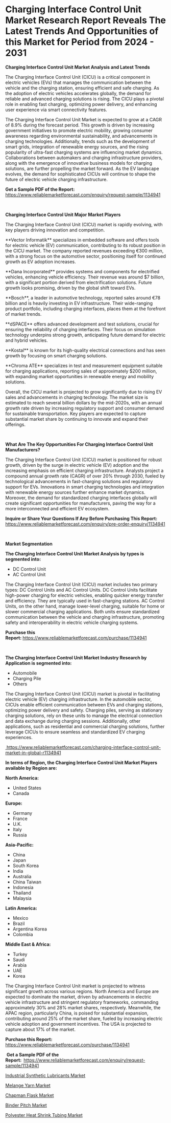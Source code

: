 <p><h1>Charging Interface Control Unit Market Research Report Reveals The Latest Trends And Opportunities of this Market for Period from 2024 - 2031</h1></p><p><strong>Charging Interface Control Unit Market Analysis and Latest Trends</strong></p>
<p><p>The Charging Interface Control Unit (CICU) is a critical component in electric vehicles (EVs) that manages the communication between the vehicle and the charging station, ensuring efficient and safe charging. As the adoption of electric vehicles accelerates globally, the demand for reliable and advanced charging solutions is rising. The CICU plays a pivotal role in enabling fast charging, optimizing power delivery, and enhancing user experience via smart connectivity features.</p><p>The Charging Interface Control Unit Market is expected to grow at a CAGR of 8.9% during the forecast period. This growth is driven by increasing government initiatives to promote electric mobility, growing consumer awareness regarding environmental sustainability, and advancements in charging technologies. Additionally, trends such as the development of smart grids, integration of renewable energy sources, and the rising popularity of ultra-fast charging systems are influencing market dynamics. Collaborations between automakers and charging infrastructure providers, along with the emergence of innovative business models for charging solutions, are further propelling the market forward. As the EV landscape evolves, the demand for sophisticated CICUs will continue to shape the future of electric vehicle charging infrastructure.</p></p>
<p><strong>Get a Sample PDF of the Report:&nbsp;</strong> <a href="https://www.reliablemarketforecast.com/enquiry/request-sample/1134941?utm_campaign=1486&utm_medium=2&utm_source=Github&utm_content=ia&utm_term=09102024&utm_id=charging-interface-control-unit">https://www.reliablemarketforecast.com/enquiry/request-sample/1134941</a></p>
<p>&nbsp;</p>
<p><strong>Charging Interface Control Unit Major Market Players</strong></p>
<p><p>The Charging Interface Control Unit (CICU) market is rapidly evolving, with key players driving innovation and competition. </p><p>**Vector Informatik** specializes in embedded software and offers tools for electric vehicle (EV) communication, contributing to its robust position in the CICU market. The company reported revenues exceeding €300 million, with a strong focus on the automotive sector, positioning itself for continued growth as EV adoption increases.</p><p>**Dana Incorporated** provides systems and components for electrified vehicles, enhancing vehicle efficiency. Their revenue was around $7 billion, with a significant portion derived from electrification solutions. Future growth looks promising, driven by the global shift toward EVs.</p><p>**Bosch**, a leader in automotive technology, reported sales around €78 billion and is heavily investing in EV infrastructure. Their wide-ranging product portfolio, including charging interfaces, places them at the forefront of market trends.</p><p>**dSPACE** offers advanced development and test solutions, crucial for ensuring the reliability of charging interfaces. Their focus on simulation technology underpins strong growth, anticipating future demand for electric and hybrid vehicles.</p><p>**Kostal** is known for its high-quality electrical connections and has seen growth by focusing on smart charging solutions. </p><p>**Chroma ATE** specializes in test and measurement equipment suitable for charging applications, reporting sales of approximately $200 million, with expanding market opportunities in renewable energy and mobility solutions.</p><p>Overall, the CICU market is projected to grow significantly due to rising EV sales and advancements in charging technology. The market size is estimated to reach several billion dollars by the mid-2020s, with an annual growth rate driven by increasing regulatory support and consumer demand for sustainable transportation. Key players are expected to capture substantial market share by continuing to innovate and expand their offerings.</p></p>
<p>&nbsp;</p>
<p><strong>What Are The Key Opportunities For Charging Interface Control Unit Manufacturers?</strong></p>
<p><p>The Charging Interface Control Unit (CICU) market is positioned for robust growth, driven by the surge in electric vehicle (EV) adoption and the increasing emphasis on efficient charging infrastructure. Analysts project a compound annual growth rate (CAGR) of over 20% through 2030, fueled by technological advancements in fast-charging solutions and regulatory support for EVs. Innovations in smart charging technologies and integration with renewable energy sources further enhance market dynamics. Moreover, the demand for standardized charging interfaces globally will create significant opportunities for manufacturers, paving the way for a more interconnected and efficient EV ecosystem.</p></p>
<p><strong>Inquire or Share Your Questions If Any Before Purchasing This Report:</strong> <a href="https://www.reliablemarketforecast.com/enquiry/pre-order-enquiry/1134941?utm_campaign=1486&utm_medium=2&utm_source=Github&utm_content=ia&utm_term=09102024&utm_id=charging-interface-control-unit">https://www.reliablemarketforecast.com/enquiry/pre-order-enquiry/1134941</a></p>
<p>&nbsp;</p>
<p><strong>Market Segmentation</strong></p>
<p><strong>The Charging Interface Control Unit Market Analysis by types is segmented into:</strong></p>
<p><ul><li>DC Control Unit</li><li>AC Control Unit</li></ul></p>
<p><p>The Charging Interface Control Unit (CICU) market includes two primary types: DC Control Units and AC Control Units. DC Control Units facilitate high-power charging for electric vehicles, enabling quicker energy transfer and efficiency. They are typically used in fast-charging stations. AC Control Units, on the other hand, manage lower-level charging, suitable for home or slower commercial charging applications. Both units ensure standardized communication between the vehicle and charging infrastructure, promoting safety and interoperability in electric vehicle charging systems.</p></p>
<p><strong>Purchase this Report:&nbsp;</strong><a href="https://www.reliablemarketforecast.com/purchase/1134941?utm_campaign=1486&utm_medium=2&utm_source=Github&utm_content=ia&utm_term=09102024&utm_id=charging-interface-control-unit">https://www.reliablemarketforecast.com/purchase/1134941</a></p>
<p>&nbsp;</p>
<p><strong>The Charging Interface Control Unit Market Industry Research by Application is segmented into:</strong></p>
<p><ul><li>Automobile</li><li>Charging Pile</li><li>Others</li></ul></p>
<p><p>The Charging Interface Control Unit (CICU) market is pivotal in facilitating electric vehicle (EV) charging infrastructure. In the automobile sector, CICUs enable efficient communication between EVs and charging stations, optimizing power delivery and safety. Charging piles, serving as stationary charging solutions, rely on these units to manage the electrical connection and data exchange during charging sessions. Additionally, other applications, such as residential and commercial charging solutions, further leverage CICUs to ensure seamless and standardized EV charging experiences.</p></p>
<p><a href="https://www.reliablemarketforecast.com/charging-interface-control-unit-market-in-global-r1134941?utm_campaign=1486&utm_medium=2&utm_source=Github&utm_content=ia&utm_term=09102024&utm_id=charging-interface-control-unit">&nbsp;https://www.reliablemarketforecast.com/charging-interface-control-unit-market-in-global-r1134941</a></p>
<p><strong>In terms of Region, the Charging Interface Control Unit Market Players available by Region are:</strong></p>
<p>
    <p> <strong> North America: </strong>
        <ul>
            <li>United States</li>
            <li>Canada</li>
        </ul>
        </p> 
    <p> <strong> Europe: </strong>
        <ul>
            <li>Germany</li>
            <li>France</li>
            <li>U.K.</li>
            <li>Italy</li>
            <li>Russia</li>
        </ul>
        </p> 
    <p> <strong> Asia-Pacific: </strong>
        <ul>
            <li>China</li>
            <li>Japan</li>
            <li>South Korea</li>
            <li>India</li>
            <li>Australia</li>
            <li>China Taiwan</li>
            <li>Indonesia</li>
            <li>Thailand</li>
            <li>Malaysia</li>
        </ul>
        </p> 
    <p> <strong> Latin America: </strong>
        <ul>
            <li>Mexico</li>
            <li>Brazil</li>
            <li>Argentina Korea</li>
            <li>Colombia</li>
        </ul>
        </p> 
    <p> <strong> Middle East & Africa: </strong>
        <ul>
            <li>Turkey</li>
            <li>Saudi</li>
            <li>Arabia</li>
            <li>UAE</li>
            <li>Korea</li>
        </ul>
    </p>
    </p>
<p><p>The Charging Interface Control Unit market is projected to witness significant growth across various regions. North America and Europe are expected to dominate the market, driven by advancements in electric vehicle infrastructure and stringent regulatory frameworks, commanding approximately 30% and 28% market shares, respectively. Meanwhile, the APAC region, particularly China, is poised for substantial expansion, contributing around 25% of the market share, fueled by increasing electric vehicle adoption and government incentives. The USA is projected to capture about 17% of the market.</p></p>
<p><strong>Purchase this Report: </strong><a href="https://www.reliablemarketforecast.com/purchase/1134941?utm_campaign=1486&utm_medium=2&utm_source=Github&utm_content=ia&utm_term=09102024&utm_id=charging-interface-control-unit">https://www.reliablemarketforecast.com/purchase/1134941</a></p>
<p>&nbsp;<strong>Get a Sample PDF of the Report:&nbsp;&nbsp;</strong><a href="https://www.reliablemarketforecast.com/enquiry/request-sample/1134941?utm_campaign=1486&utm_medium=2&utm_source=Github&utm_content=ia&utm_term=09102024&utm_id=charging-interface-control-unit">https://www.reliablemarketforecast.com/enquiry/request-sample/1134941</a></p>
<p><strong></strong></p>
<p><p><a href="https://www.linkedin.com/pulse/industrial-synthetic-lubricants-market-penetration-strategies-ptuvc?utm_campaign=1486&utm_medium=2&utm_source=Github&utm_content=ia&utm_term=09102024&utm_id=charging-interface-control-unit">Industrial Synthetic Lubricants Market</a></p><p><a href="https://www.linkedin.com/pulse/opportunities-challenges-melange-yarn-market-strategic-insights-z9vkf?utm_campaign=1486&utm_medium=2&utm_source=Github&utm_content=ia&utm_term=09102024&utm_id=charging-interface-control-unit">Melange Yarn Market</a></p><p><a href="https://www.linkedin.com/pulse/chapman-flask-market-trends-focusing-insight-forecast-analysis-8p1xf?utm_campaign=1486&utm_medium=2&utm_source=Github&utm_content=ia&utm_term=09102024&utm_id=charging-interface-control-unit">Chapman Flask Market</a></p><p><a href="https://www.linkedin.com/pulse/binder-pitch-market-size-growth-trends-statistics-forecasts-v5brf?utm_campaign=1486&utm_medium=2&utm_source=Github&utm_content=ia&utm_term=09102024&utm_id=charging-interface-control-unit">Binder Pitch Market</a></p><p><a href="https://www.linkedin.com/pulse/polyester-heat-shrink-tubing-market-matrix-applications-wire-l0cuf?utm_campaign=1486&utm_medium=2&utm_source=Github&utm_content=ia&utm_term=09102024&utm_id=charging-interface-control-unit">Polyester Heat Shrink Tubing Market</a></p></p>